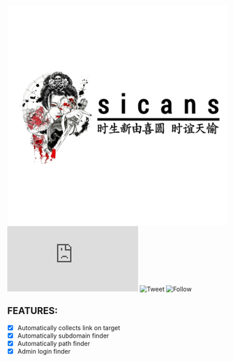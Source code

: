 ![alt tag](https://github.com/cantixcrew/s1cans/blob/master/img/1593113761752.png)
![Size](https://img.shields.io/github/size/cantixcrew/s1cans/README.md)
![Tweet](https://img.shields.io/twitter/url?style=social&url=https%3A%2F%2Ftwitter.com%2Fnenghaxor)
![Follow](https://img.shields.io/twitter/follow/nenghaxor?label=Follow&style=social)

## FEATURES:
- [x] Automatically collects link on target
- [x] Automatically subdomain finder
- [x] Automatically path finder
- [x] Admin login finder
